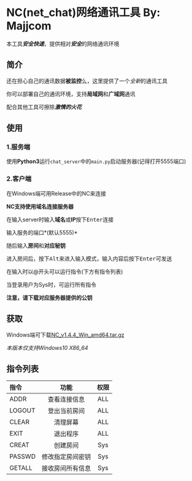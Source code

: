 # NC(net_chat)网络通讯工具 By: Majjcom

本工具***安全快速***，提供相对***安全***的网络通讯环境

## 简介

还在担心自己的通讯数据**被监控**么，这里提供了一个*全新*的通讯工具

你可以部署自己的通讯环境，支持**局域网**和**广域网**通讯

配合其他工具可擦除***激情的火花***

## 使用

### 1.服务端

使用**Python3**运行`chat_server`中的`main.py`启动服务器(记得打开5555端口)

### 2.客户端

在Windows端可用Release中的NC来连接

**NC支持使用域名连接服务器**

在输入server时输入**域名**或**IP**按下<kbd>Enter</kbd>连接

输入服务的端口*(默认5555)*

随后输入**房间**和**对应秘钥**

进入房间后，按下<kbd>Alt</kbd>来进入输入模式，输入内容后按下<kbd>Enter</kbd>可发送

在输入时以\@开头可以运行指令(下方有指令列表)

当登录用户为Sys时，可运行所有指令

**注意，请下载对应服务器提供的公钥**

## 获取

Windows端可下载[NC_v1.4.4_Win_amd64.tar.gz](https://github.com/Majjcom/net_chat/releases/download/v1.4.4/NC_v1.4.4_Win_amd64.tar.gz)

*本版本仅支持Windows10 X86_64*

## 指令列表

|指令  |     功能       |权限  |
|:---- |     :----:     |:----:|
|ADDR  |查看连接信息    |ALL   |
|LOGOUT|登出当前房间    |ALL   |
|CLEAR |清理屏幕        |ALL   |
|EXIT  |退出程序        |ALL   |
|CREAT |创建房间        |Sys   |
|PASSWD|修改指定房间密钥|Sys   |
|GETALL|接收房间所有信息|Sys   |
